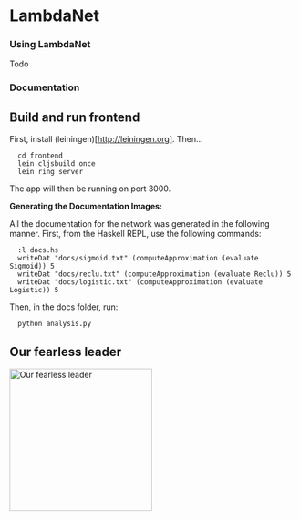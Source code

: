 LambdaNet
=====

### Using LambdaNet

Todo

### Documentation

## Build and run frontend
First, install (leiningen)[http://leiningen.org]. Then...
```
  cd frontend
  lein cljsbuild once
  lein ring server
```
The app will then be running on port 3000.

__Generating the Documentation Images:__

All the documentation for the network was generated in the following manner. First, from the Haskell REPL, use the following commands:

```
  :l docs.hs
  writeDat "docs/sigmoid.txt" (computeApproximation (evaluate Sigmoid)) 5
  writeDat "docs/reclu.txt" (computeApproximation (evaluate Reclu)) 5
  writeDat "docs/logistic.txt" (computeApproximation (evaluate Logistic)) 5
```

Then, in the docs folder, run:

```
  python analysis.py
```

## Our fearless leader
<p>
  <img src="http://fc07.deviantart.net/fs71/f/2013/009/f/a/gabe_newell__the_hero_of_us_all_by_radulfgreyhammer-d5r0ecr.jpg?raw=true" alt="Our fearless leader" height="250"/>
</p>
